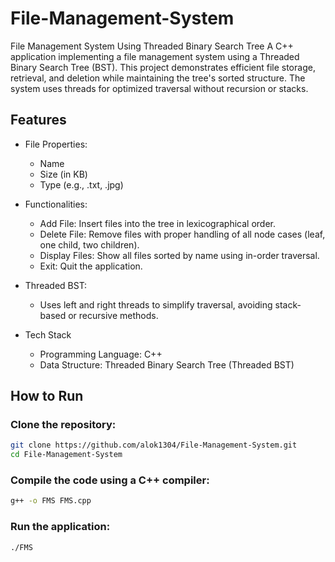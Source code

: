 # File-Management-System
File Management System Using Threaded Binary Search Tree
A C++ application implementing a file management system using a Threaded Binary Search Tree (BST). This project demonstrates efficient file storage, retrieval, and deletion while maintaining the tree's sorted structure. The system uses threads for optimized traversal without recursion or stacks.

## Features
- File Properties:
  - Name
  - Size (in KB)
  - Type (e.g., .txt, .jpg)

  
- Functionalities:

    - Add File: Insert files into the tree in lexicographical order.
    - Delete File: Remove files with proper handling of all node cases (leaf, one child, two children).
    - Display Files: Show all files sorted by name using in-order traversal.
    - Exit: Quit the application.
 
      
- Threaded BST:
   - Uses left and right threads to simplify traversal, avoiding stack-based or recursive methods.
- Tech Stack
   - Programming Language: C++
   - Data Structure: Threaded Binary Search Tree (Threaded BST)

## How to Run

### Clone the repository:
```bash
git clone https://github.com/alok1304/File-Management-System.git
cd File-Management-System
```

### Compile the code using a C++ compiler:
```bash
g++ -o FMS FMS.cpp
```
### Run the application:
```bash
./FMS
```
